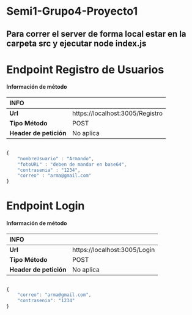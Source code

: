 # Semi1-Grupo4-Proyecto1
## Para correr el server de forma local estar en la carpeta src y ejecutar node index.js 
# Endpoint Registro de Usuarios
#### Información de método

| INFO  | |
| :-----------      | :--------------------- |
| **Url**           | https://localhost:3005/Registro          |
| **Tipo Método**   | POST      |
| **Header de petición**   | No aplica      |

```javascript

{
    "nombreUsuario" : "Armando",
    "fotoURL" : "deben de mandar en base64",
    "contrasenia" : "1234",
    "correo" : "arma@gmail.com"
}
```


# Endpoint Login
#### Información de método

| INFO  | |
| :-----------      | :--------------------- |
| **Url**           | https://localhost:3005/Login          |
| **Tipo Método**   | POST      |
| **Header de petición**   | No aplica      |

```javascript

{
    "correo": "arma@gmail.com",
    "contrasenia": "1234"
}
```
